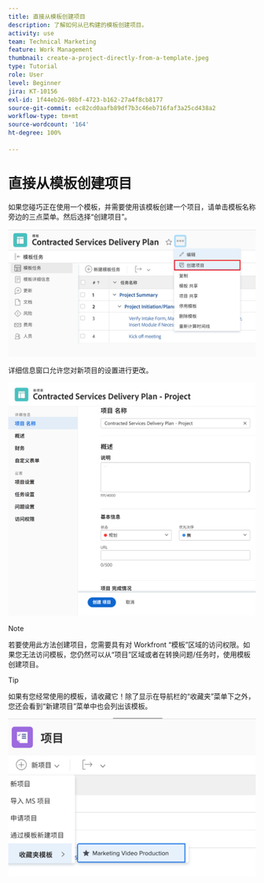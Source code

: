 ```yaml
---
title: 直接从模板创建项目
description: 了解如何从已构建的模板创建项目。
activity: use
team: Technical Marketing
feature: Work Management
thumbnail: create-a-project-directly-from-a-template.jpeg
type: Tutorial
role: User
level: Beginner
jira: KT-10156
exl-id: 1f44eb26-98bf-4723-b162-27a4f8cb8177
source-git-commit: ec82cd0aafb89df7b3c46eb716faf3a25cd438a2
workflow-type: tm+mt
source-wordcount: '164'
ht-degree: 100%

---
```


# 直接从模板创建项目

如果您碰巧正在使用一个模板，并需要使用该模板创建一个项目，请单击模板名称旁边的三点菜单。然后选择“创建项目”。

![菜单中的“创建项目”选项](assets/direct-template-01.png)

详细信息窗口允许您对新项目的设置进行更改。

![项目创建页面](assets/direct-template-02.png)

>[!NOTE]
>
>若要使用此方法创建项目，您需要具有对 Workfront “模板”区域的访问权限。如果您无法访问模板，您仍然可以从“项目”区域或者在转换问题/任务时，使用模板创建项目。

>[!TIP]
>
>如果有您经常使用的模板，请收藏它！除了显示在导航栏的“收藏夹”菜单下之外，您还会看到“新建项目”菜单中也会列出该模板。


![新项目收藏夹模板](assets/direct-template-03.png)
